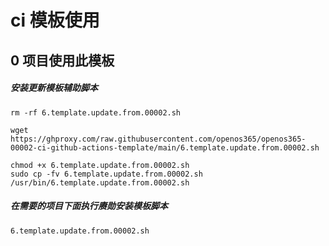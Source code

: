 # ci 模板使用


## 0 项目使用此模板

##### 安装更新模板辅助脚本
```
rm -rf 6.template.update.from.00002.sh

wget https://ghproxy.com/raw.githubusercontent.com/openos365/openos365-00002-ci-github-actions-template/main/6.template.update.from.00002.sh

chmod +x 6.template.update.from.00002.sh
sudo cp -fv 6.template.update.from.00002.sh /usr/bin/6.template.update.from.00002.sh

```

##### 在需要的项目下面执行赓勋安装模板脚本

```
6.template.update.from.00002.sh 
```
